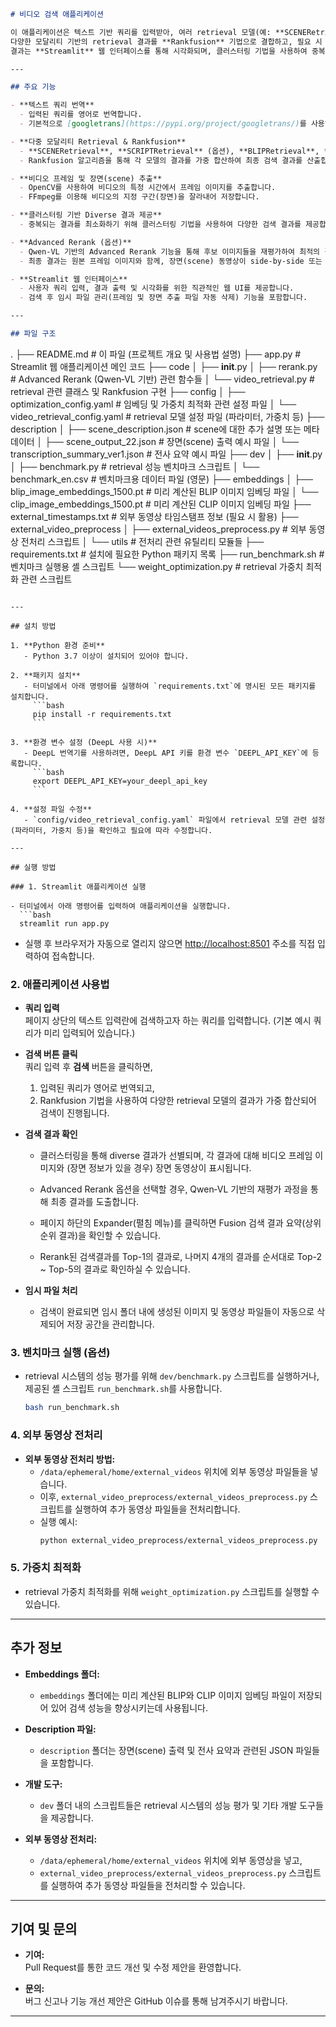 ```markdown
# 비디오 검색 애플리케이션

이 애플리케이션은 텍스트 기반 쿼리를 입력받아, 여러 retrieval 모델(예: **SCENERetrieval**, **SCRIPTRetrieval** [옵션], **BLIPRetrieval**, **CLIPRetrieval**)을 활용하여 관련 비디오 프레임과 장면(scene)을 검색 및 추출하는 시스템입니다.  
다양한 모달리티 기반의 retrieval 결과를 **Rankfusion** 기법으로 결합하고, 필요 시 Qwen‑VL 기반의 **Advanced Rerank** 기능을 통해 결과를 재평가하여 최종 검색 결과를 도출합니다.  
결과는 **Streamlit** 웹 인터페이스를 통해 시각화되며, 클러스터링 기법을 사용하여 중복을 최소화한 diverse 결과를 제공합니다.

---

## 주요 기능

- **텍스트 쿼리 번역**  
  - 입력된 쿼리를 영어로 번역합니다.  
  - 기본적으로 [googletrans](https://pypi.org/project/googletrans/)를 사용하며, 필요 시 [DeepL](https://www.deepl.com/docs-api) 번역기도 지원합니다.

- **다중 모달리티 Retrieval & Rankfusion**  
  - **SCENERetrieval**, **SCRIPTRetrieval** (옵션), **BLIPRetrieval**, **CLIPRetrieval** 등 여러 retrieval 모델을 초기화하여 사용합니다.  
  - Rankfusion 알고리즘을 통해 각 모델의 결과를 가중 합산하여 최종 검색 결과를 산출합니다.

- **비디오 프레임 및 장면(scene) 추출**  
  - OpenCV를 사용하여 비디오의 특정 시간에서 프레임 이미지를 추출합니다.  
  - FFmpeg를 이용해 비디오의 지정 구간(장면)을 잘라내어 저장합니다.

- **클러스터링 기반 Diverse 결과 제공**  
  - 중복되는 결과를 최소화하기 위해 클러스터링 기법을 사용하여 다양한 검색 결과를 제공합니다.

- **Advanced Rerank (옵션)**  
  - Qwen‑VL 기반의 Advanced Rerank 기능을 통해 후보 이미지들을 재평가하여 최적의 결과를 선택합니다.  
  - 최종 결과는 원본 프레임 이미지와 함께, 장면(scene) 동영상이 side-by-side 또는 개별적으로 표시됩니다.

- **Streamlit 웹 인터페이스**  
  - 사용자 쿼리 입력, 결과 출력 및 시각화를 위한 직관적인 웹 UI를 제공합니다.
  - 검색 후 임시 파일 관리(프레임 및 장면 추출 파일 자동 삭제) 기능을 포함합니다.

---

## 파일 구조

```
.
├── README.md                               # 이 파일 (프로젝트 개요 및 사용법 설명)
├── app.py                                  # Streamlit 웹 애플리케이션 메인 코드
├── code
│   ├── __init__.py
│   ├── rerank.py                          # Advanced Rerank (Qwen‑VL 기반) 관련 함수들
│   └── video_retrieval.py                 # retrieval 관련 클래스 및 Rankfusion 구현
├── config
│   ├── optimization_config.yaml           # 임베딩 및 가중치 최적화 관련 설정 파일
│   └── video_retrieval_config.yaml          # retrieval 모델 설정 파일 (파라미터, 가중치 등)
├── description
│   ├── scene_description.json              # scene에 대한 추가 설명 또는 메타데이터
│   ├── scene_output_22.json                # 장면(scene) 출력 예시 파일
│   └── transcription_summary_ver1.json     # 전사 요약 예시 파일
├── dev
│   ├── __init__.py
│   ├── benchmark.py                       # retrieval 성능 벤치마크 스크립트
│   └── benchmark_en.csv                   # 벤치마크용 데이터 파일 (영문)
├── embeddings
│   ├── blip_image_embeddings_1500.pt      # 미리 계산된 BLIP 이미지 임베딩 파일
│   └── clip_image_embeddings_1500.pt        # 미리 계산된 CLIP 이미지 임베딩 파일
├── external_timestamps.txt                 # 외부 동영상 타임스탬프 정보 (필요 시 활용)
├── external_video_preprocess
│   ├── external_videos_preprocess.py       # 외부 동영상 전처리 스크립트
│   └── utils                              # 전처리 관련 유틸리티 모듈들
├── requirements.txt                        # 설치에 필요한 Python 패키지 목록
├── run_benchmark.sh                        # 벤치마크 실행용 셸 스크립트
└── weight_optimization.py                  # retrieval 가중치 최적화 관련 스크립트
```

---

## 설치 방법

1. **Python 환경 준비**  
   - Python 3.7 이상이 설치되어 있어야 합니다.

2. **패키지 설치**  
   - 터미널에서 아래 명령어를 실행하여 `requirements.txt`에 명시된 모든 패키지를 설치합니다.
     ```bash
     pip install -r requirements.txt
     ```

3. **환경 변수 설정 (DeepL 사용 시)**  
   - DeepL 번역기를 사용하려면, DeepL API 키를 환경 변수 `DEEPL_API_KEY`에 등록합니다.
     ```bash
     export DEEPL_API_KEY=your_deepl_api_key
     ```

4. **설정 파일 수정**  
   - `config/video_retrieval_config.yaml` 파일에서 retrieval 모델 관련 설정(파라미터, 가중치 등)을 확인하고 필요에 따라 수정합니다.

---

## 실행 방법

### 1. Streamlit 애플리케이션 실행

- 터미널에서 아래 명령어를 입력하여 애플리케이션을 실행합니다.
  ```bash
  streamlit run app.py
  ```
- 실행 후 브라우저가 자동으로 열리지 않으면 [http://localhost:8501](http://localhost:8501) 주소를 직접 입력하여 접속합니다.

### 2. 애플리케이션 사용법

- **쿼리 입력**  
  페이지 상단의 텍스트 입력란에 검색하고자 하는 쿼리를 입력합니다. (기본 예시 쿼리가 미리 입력되어 있습니다.)
  
- **검색 버튼 클릭**  
  쿼리 입력 후 **검색** 버튼을 클릭하면,  
  1. 입력된 쿼리가 영어로 번역되고,  
  2. Rankfusion 기법을 사용하여 다양한 retrieval 모델의 결과가 가중 합산되어 검색이 진행됩니다.
  
- **검색 결과 확인**  
  - 클러스터링을 통해 diverse 결과가 선별되며, 각 결과에 대해 비디오 프레임 이미지와 (장면 정보가 있을 경우) 장면 동영상이 표시됩니다.
  - Advanced Rerank 옵션을 선택할 경우, Qwen‑VL 기반의 재평가 과정을 통해 최종 결과를 도출합니다.
  - 페이지 하단의 Expander(펼침 메뉴)를 클릭하면 Fusion 검색 결과 요약(상위 순위 결과)을 확인할 수 있습니다.

  - Rerank된 검색결과를 Top-1의 결과로, 나머지 4개의 결과를 순서대로 Top-2 ~ Top-5의 결과로 확인하실 수 있습니다.
  
- **임시 파일 처리**  
  - 검색이 완료되면 임시 폴더 내에 생성된 이미지 및 동영상 파일들이 자동으로 삭제되어 저장 공간을 관리합니다.

### 3. 벤치마크 실행 (옵션)

- retrieval 시스템의 성능 평가를 위해 `dev/benchmark.py` 스크립트를 실행하거나, 제공된 셸 스크립트 `run_benchmark.sh`를 사용합니다.
  ```bash
  bash run_benchmark.sh
  ```

### 4. 외부 동영상 전처리

- **외부 동영상 전처리 방법:**  
  - `/data/ephemeral/home/external_videos` 위치에 외부 동영상 파일들을 넣습니다.
  - 이후, `external_video_preprocess/external_videos_preprocess.py` 스크립트를 실행하여 추가 동영상 파일들을 전처리합니다.
  - 실행 예시:
    ```bash
    python external_video_preprocess/external_videos_preprocess.py
    ```

### 5. 가중치 최적화

- retrieval 가중치 최적화를 위해 `weight_optimization.py` 스크립트를 실행할 수 있습니다.

---

## 추가 정보

- **Embeddings 폴더:**  
  - `embeddings` 폴더에는 미리 계산된 BLIP와 CLIP 이미지 임베딩 파일이 저장되어 있어 검색 성능을 향상시키는데 사용됩니다.

- **Description 파일:**  
  - `description` 폴더는 장면(scene) 출력 및 전사 요약과 관련된 JSON 파일들을 포함합니다.

- **개발 도구:**  
  - `dev` 폴더 내의 스크립트들은 retrieval 시스템의 성능 평가 및 기타 개발 도구들을 제공합니다.

- **외부 동영상 전처리:**  
  - `/data/ephemeral/home/external_videos` 위치에 외부 동영상을 넣고,  
  - `external_video_preprocess/external_videos_preprocess.py` 스크립트를 실행하여 추가 동영상 파일들을 전처리할 수 있습니다.

---

## 기여 및 문의

- **기여:**  
  Pull Request를 통한 코드 개선 및 수정 제안을 환영합니다.

- **문의:**  
  버그 신고나 기능 개선 제안은 GitHub 이슈를 통해 남겨주시기 바랍니다.

---